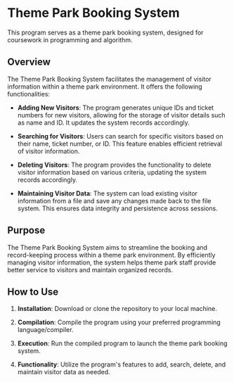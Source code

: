 # Theme Park Booking System

This program serves as a theme park booking system, designed for coursework in programming and algorithm.

## Overview

The Theme Park Booking System facilitates the management of visitor information within a theme park environment. It offers the following functionalities:

- **Adding New Visitors**: The program generates unique IDs and ticket numbers for new visitors, allowing for the storage of visitor details such as name and ID. It updates the system records accordingly.

- **Searching for Visitors**: Users can search for specific visitors based on their name, ticket number, or ID. This feature enables efficient retrieval of visitor information.

- **Deleting Visitors**: The program provides the functionality to delete visitor information based on various criteria, updating the system records accordingly.

- **Maintaining Visitor Data**: The system can load existing visitor information from a file and save any changes made back to the file system. This ensures data integrity and persistence across sessions.

## Purpose

The Theme Park Booking System aims to streamline the booking and record-keeping process within a theme park environment. By efficiently managing visitor information, the system helps theme park staff provide better service to visitors and maintain organized records.

## How to Use

1. **Installation**: Download or clone the repository to your local machine.

2. **Compilation**: Compile the program using your preferred programming language/compiler.

3. **Execution**: Run the compiled program to launch the theme park booking system.

4. **Functionality**: Utilize the program's features to add, search, delete, and maintain visitor data as needed.



